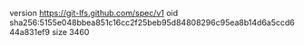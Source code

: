 version https://git-lfs.github.com/spec/v1
oid sha256:5155e048bbea851c16cc2f25beb95d84808296c95ea8b14d6a5ccd644a831ef9
size 3460
